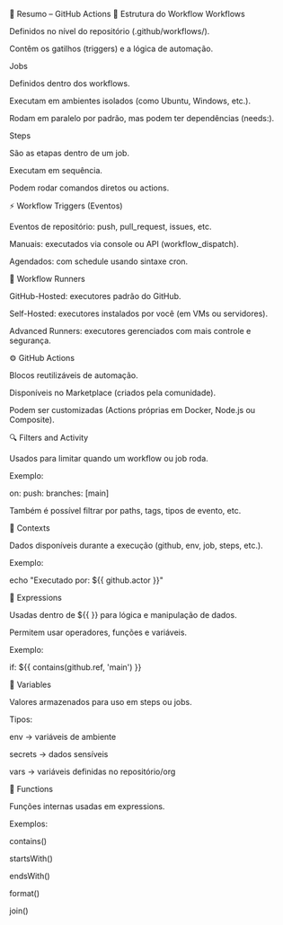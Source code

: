 🧩 Resumo – GitHub Actions
🧱 Estrutura do Workflow
Workflows

Definidos no nível do repositório (.github/workflows/).

Contêm os gatilhos (triggers) e a lógica de automação.

Jobs

Definidos dentro dos workflows.

Executam em ambientes isolados (como Ubuntu, Windows, etc.).

Rodam em paralelo por padrão, mas podem ter dependências (needs:).

Steps

São as etapas dentro de um job.

Executam em sequência.

Podem rodar comandos diretos ou actions.

⚡ Workflow Triggers (Eventos)

Eventos de repositório: push, pull_request, issues, etc.

Manuais: executados via console ou API (workflow_dispatch).

Agendados: com schedule usando sintaxe cron.

🏃 Workflow Runners

GitHub-Hosted: executores padrão do GitHub.

Self-Hosted: executores instalados por você (em VMs ou servidores).

Advanced Runners: executores gerenciados com mais controle e segurança.

⚙️ GitHub Actions

Blocos reutilizáveis de automação.

Disponíveis no Marketplace (criados pela comunidade).

Podem ser customizadas (Actions próprias em Docker, Node.js ou Composite).

🔍 Filters and Activity

Usados para limitar quando um workflow ou job roda.

Exemplo:

on:
  push:
    branches: [main]


Também é possível filtrar por paths, tags, tipos de evento, etc.

🧩 Contexts

Dados disponíveis durante a execução (github, env, job, steps, etc.).

Exemplo:

echo "Executado por: ${{ github.actor }}"

🧮 Expressions

Usadas dentro de ${{ }} para lógica e manipulação de dados.

Permitem usar operadores, funções e variáveis.

Exemplo:

if: ${{ contains(github.ref, 'main') }}

🔑 Variables

Valores armazenados para uso em steps ou jobs.

Tipos:

env → variáveis de ambiente

secrets → dados sensíveis

vars → variáveis definidas no repositório/org

🧠 Functions

Funções internas usadas em expressions.

Exemplos:

contains()

startsWith()

endsWith()

format()

join()